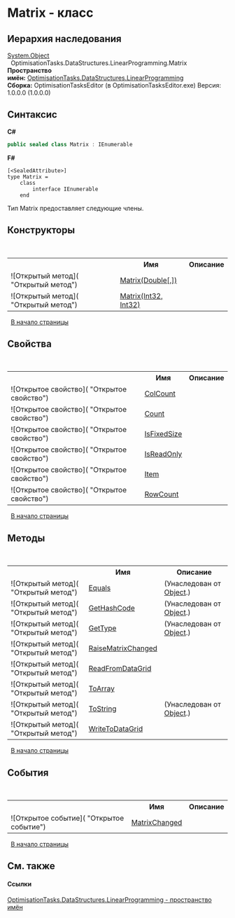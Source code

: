 # Matrix - класс
 


## Иерархия наследования
<a href="http://msdn2.microsoft.com/ru-ru/library/e5kfa45b" target="_blank">System.Object</a><br />&nbsp;&nbsp;OptimisationTasks.DataStructures.LinearProgramming.Matrix<br />
**Пространство имён:**&nbsp;<a href="N_OptimisationTasks_DataStructures_LinearProgramming">OptimisationTasks.DataStructures.LinearProgramming</a><br />**Сборка:**&nbsp;OptimisationTasksEditor (в OptimisationTasksEditor.exe) Версия: 1.0.0.0 (1.0.0.0)

## Синтаксис

**C#**<br />
``` C#
public sealed class Matrix : IEnumerable
```

**F#**<br />
``` F#
[<SealedAttribute>]
type Matrix =  
    class
        interface IEnumerable
    end
```

Тип Matrix предоставляет следующие члены.


## Конструкторы
&nbsp;<table><tr><th></th><th>Имя</th><th>Описание</th></tr><tr><td>![Открытый метод]( "Открытый метод")</td><td><a href="M_OptimisationTasks_DataStructures_LinearProgramming_Matrix__ctor">Matrix(Double[,])</a></td><td /></tr><tr><td>![Открытый метод]( "Открытый метод")</td><td><a href="M_OptimisationTasks_DataStructures_LinearProgramming_Matrix__ctor_1">Matrix(Int32, Int32)</a></td><td /></tr></table>&nbsp;
<a href="#matrix---класс">В начало страницы</a>

## Свойства
&nbsp;<table><tr><th></th><th>Имя</th><th>Описание</th></tr><tr><td>![Открытое свойство]( "Открытое свойство")</td><td><a href="P_OptimisationTasks_DataStructures_LinearProgramming_Matrix_ColCount">ColCount</a></td><td /></tr><tr><td>![Открытое свойство]( "Открытое свойство")</td><td><a href="P_OptimisationTasks_DataStructures_LinearProgramming_Matrix_Count">Count</a></td><td /></tr><tr><td>![Открытое свойство]( "Открытое свойство")</td><td><a href="P_OptimisationTasks_DataStructures_LinearProgramming_Matrix_IsFixedSize">IsFixedSize</a></td><td /></tr><tr><td>![Открытое свойство]( "Открытое свойство")</td><td><a href="P_OptimisationTasks_DataStructures_LinearProgramming_Matrix_IsReadOnly">IsReadOnly</a></td><td /></tr><tr><td>![Открытое свойство]( "Открытое свойство")</td><td><a href="P_OptimisationTasks_DataStructures_LinearProgramming_Matrix_Item">Item</a></td><td /></tr><tr><td>![Открытое свойство]( "Открытое свойство")</td><td><a href="P_OptimisationTasks_DataStructures_LinearProgramming_Matrix_RowCount">RowCount</a></td><td /></tr></table>&nbsp;
<a href="#matrix---класс">В начало страницы</a>

## Методы
&nbsp;<table><tr><th></th><th>Имя</th><th>Описание</th></tr><tr><td>![Открытый метод]( "Открытый метод")</td><td><a href="http://msdn2.microsoft.com/ru-ru/library/bsc2ak47" target="_blank">Equals</a></td><td> (Унаследован от <a href="http://msdn2.microsoft.com/ru-ru/library/e5kfa45b" target="_blank">Object</a>.)</td></tr><tr><td>![Открытый метод]( "Открытый метод")</td><td><a href="http://msdn2.microsoft.com/ru-ru/library/zdee4b3y" target="_blank">GetHashCode</a></td><td> (Унаследован от <a href="http://msdn2.microsoft.com/ru-ru/library/e5kfa45b" target="_blank">Object</a>.)</td></tr><tr><td>![Открытый метод]( "Открытый метод")</td><td><a href="http://msdn2.microsoft.com/ru-ru/library/dfwy45w9" target="_blank">GetType</a></td><td> (Унаследован от <a href="http://msdn2.microsoft.com/ru-ru/library/e5kfa45b" target="_blank">Object</a>.)</td></tr><tr><td>![Открытый метод]( "Открытый метод")</td><td><a href="M_OptimisationTasks_DataStructures_LinearProgramming_Matrix_RaiseMatrixChanged">RaiseMatrixChanged</a></td><td /></tr><tr><td>![Открытый метод]( "Открытый метод")</td><td><a href="M_OptimisationTasks_DataStructures_LinearProgramming_Matrix_ReadFromDataGrid">ReadFromDataGrid</a></td><td /></tr><tr><td>![Открытый метод]( "Открытый метод")</td><td><a href="M_OptimisationTasks_DataStructures_LinearProgramming_Matrix_ToArray">ToArray</a></td><td /></tr><tr><td>![Открытый метод]( "Открытый метод")</td><td><a href="http://msdn2.microsoft.com/ru-ru/library/7bxwbwt2" target="_blank">ToString</a></td><td> (Унаследован от <a href="http://msdn2.microsoft.com/ru-ru/library/e5kfa45b" target="_blank">Object</a>.)</td></tr><tr><td>![Открытый метод]( "Открытый метод")</td><td><a href="M_OptimisationTasks_DataStructures_LinearProgramming_Matrix_WriteToDataGrid">WriteToDataGrid</a></td><td /></tr></table>&nbsp;
<a href="#matrix---класс">В начало страницы</a>

## События
&nbsp;<table><tr><th></th><th>Имя</th><th>Описание</th></tr><tr><td>![Открытое событие]( "Открытое событие")</td><td><a href="E_OptimisationTasks_DataStructures_LinearProgramming_Matrix_MatrixChanged">MatrixChanged</a></td><td /></tr></table>&nbsp;
<a href="#matrix---класс">В начало страницы</a>

## См. также


#### Ссылки
<a href="N_OptimisationTasks_DataStructures_LinearProgramming">OptimisationTasks.DataStructures.LinearProgramming - пространство имён</a><br />